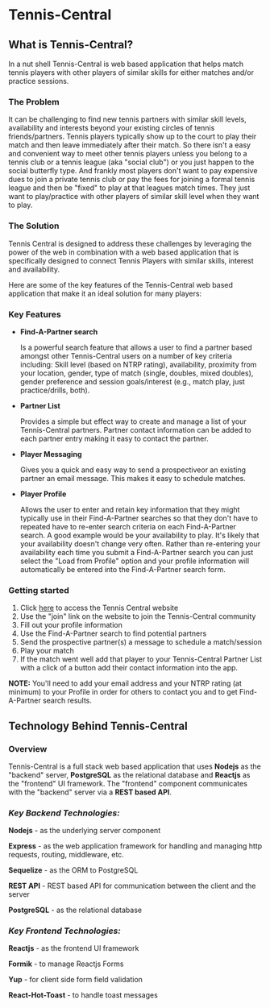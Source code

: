 # Tennis-Central

## What is Tennis-Central?
   In a nut shell Tennis-Central is web based application that helps match tennis players with other players of similar skills for either matches and/or practice sessions. 

### The Problem
   It can be challenging to find new tennis partners with similar skill levels, availability and interests beyond your existing circles of tennis friends/partners.
Tennis players typically show up to the court to play their match and then leave immediately after their match. So there isn't a easy and convenient way to meet other
tennis players unless you belong to a tennis club or a tennis league (aka "social club") or you just happen to the social butterfly type. And frankly most players don't
want to pay expensive dues to join a private tennis club or pay the fees for joining a formal tennis league and then be "fixed" to play at that leagues match times. 
They just want to play/practice with other players of similar skill level when they want to play. 

### The Solution
   Tennis Central is designed to address these challenges by leveraging the power of the web in combination with a web based application that is specifically designed
   to connect Tennis Players with similar skills, interest and availability. 

Here are some of the key features of the Tennis-Central web based application that make it an ideal solution for many players: 

### Key Features
  * **Find-A-Partner search** 
  
     Is a powerful search feature that allows a user to find a partner based amongst other Tennis-Central users on a number of key criteria including: Skill level (based on NTRP rating), availability, proximity from your location, gender, 
  type of match (single, doubles, mixed doubles), gender preference and session goals/interest (e.g., match play, just practice/drills, both). 
  * **Partner List** 
  
     Provides a simple but effect way to create and manage a list of your Tennis-Central partners. Partner contact information can be added to each partner entry making it easy
  to contact the partner. 
  * **Player Messaging**
  
     Gives you a quick and easy way to send a prospectiveor an existing partner an email message. This makes it easy to schedule matches. 
  * **Player Profile** 
  
     Allows the user to enter and retain key information that they might typically use in their Find-A-Partner searches so that they don't have to repeated have to 
  re-enter search criteria on each Find-A-Partner search. A good example would be your availability to play. It's likely that your availability doesn't change very 
  often. Rather than re-entering your availability each time you submit a Find-A-Partner search you can just select the "Load from Profile" option and your profile
  information will automatically be entered into the Find-A-Partner search form. 
  
  ### Getting started
  1. Click [here](https://agonizing-motion.surge.sh/) to access the Tennis Central website 
  2. Use the "join" link on the website to join the Tennis-Central community
  3. Fill out your profile information 
  4. Use the Find-A-Partner search to find potential partners
  5. Send the prospective partner(s) a message to schedule a match/session
  6. Play your match
  7. If the match went well add that player to your Tennis-Central Partner List with a click of a button add their contact information into the app.
  
**NOTE:**  You'll need to add your email address and your NTRP rating (at minimum) to your Profile in order for others to contact you and to get Find-A-Partner search results.

## Technology Behind Tennis-Central
### Overview
   Tennis-Central is a full stack web based application that uses **Nodejs** as the "backend" server, **PostgreSQL** as the relational database and **Reactjs** as the "frontend" UI framework. The "frontend" component communicates with the "backend" server via a **REST based API**.
   
### ___Key Backend Technologies:___ 
   **Nodejs** - as the underlying server component
   
   **Express** - as the web application framework for handling and managing http requests, routing, middleware, etc.
   
   **Sequelize** - as the ORM to PostgreSQL
   
   **REST API**  - REST based API for communication between the client and the server
   
   **PostgreSQL** - as the relational database
   

### ___Key Frontend Technologies:___ 
   **Reactjs** - as the frontend UI framework
   
   **Formik**  - to manage Reactjs Forms
   
   **Yup** - for client side form field validation
   
   **React-Hot-Toast** - to handle toast messages
 
